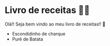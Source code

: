 # Livro de receitas :man_cook:

Olá!! Seja bem vindo ao meu livro de receitas!! :call_me_hand:

- Escondidinho de charque
- Purê de Batata